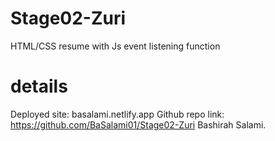 # Stage02-Zuri

HTML/CSS resume with Js event listening function

# details
Deployed site: basalami.netlify.app
Github repo link: https://github.com/BaSalami01/Stage02-Zuri
Bashirah Salami.

